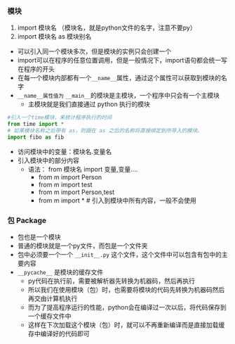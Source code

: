 
### 模块

1. import 模块名 （模块名，就是python文件的名字，注意不要py）
2. import 模块名 as 模块别名
  - 可以引入同一个模块多次，但是模块的实例只会创建一个
  - import可以在程序的任意位置调用，但是一般情况下，import语句都会统一写在程序的开头
  - 在每一个模块内部都有一个`__name__`属性，通过这个属性可以获取到模块的名字
  - `__name__属性值为` `__main__`的模块是主模块，一个程序中只会有一个主模块
      - 主模块就是我们直接通过 python 执行的模块

```python
#引入一个time模块，来统计程序执行的时间
from time import *
# 如果模块名称之后带有 as，则跟在 as 之后的名称将直接绑定到所导入的模块。
import fibo as fib
```


+ 访问模块中的变量：模块名.变量名
+ 引入模块中的部分内容
  - 语法： from 模块名 import 变量,变量....
	- from m import Person
	- from m import test
	- from m import Person,test
	- from m import * # 引入到模块中所有内容，一般不会使用

### 包 Package

+ 包也是一个模块
+ 普通的模块就是一个py文件，而包是一个文件夹
+ 包中必须要一个一个 `__init__.py` 这个文件，这个文件中可以包含有包中的主要内容
+ `__pycache__` 是模块的缓存文件
  - py代码在执行前，需要被解析器先转换为机器码，然后再执行
  - 所以我们在使用模块（包）时，也需要将模块的代码先转换为机器码然后再交由计算机执行
  - 而为了提高程序运行的性能，python会在编译过一次以后，将代码保存到一个缓存文件中
  - 这样在下次加载这个模块（包）时，就可以不再重新编译而是直接加载缓存中编译好的代码即可